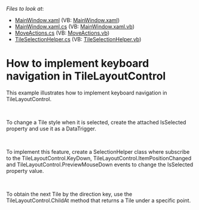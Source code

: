 <!-- default file list -->
*Files to look at*:

* [MainWindow.xaml](./CS/WpfApplication49/MainWindow.xaml) (VB: [MainWindow.xaml](./VB/WpfApplication49/MainWindow.xaml))
* [MainWindow.xaml.cs](./CS/WpfApplication49/MainWindow.xaml.cs) (VB: [MainWindow.xaml.vb](./VB/WpfApplication49/MainWindow.xaml.vb))
* [MoveActions.cs](./CS/WpfApplication49/MoveActions.cs) (VB: [MoveActions.vb](./VB/WpfApplication49/MoveActions.vb))
* [TileSelectionHelper.cs](./CS/WpfApplication49/TileSelectionHelper.cs) (VB: [TileSelectionHelper.vb](./VB/WpfApplication49/TileSelectionHelper.vb))
<!-- default file list end -->
# How to implement keyboard navigation in TileLayoutControl


<p>This example illustrates how to implement keyboard navigation in TileLayoutControl.</p><br />
<p>To change a Tile style when it is selected, create the attached IsSelected property and use it as a DataTrigger.</p><br />
<p>To implement this feature, create a SelectionHelper class where subscribe to the TileLayoutControl.KeyDown, TileLayoutControl.ItemPositionChanged and TileLayoutControl.PreviewMouseDown events to change the IsSelected property value.</p><br />
<p>To obtain the next Tile by the direction key, use the TileLayoutControl.ChildAt method that returns a Tile under a specific point.</p>

<br/>


